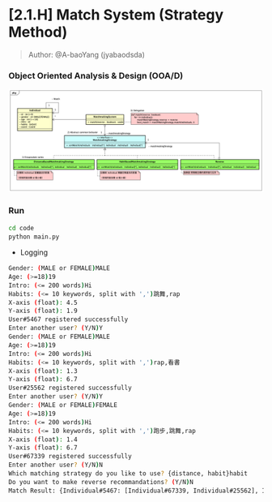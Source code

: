 # [2.1.H] Match System (Strategy Method)

> Author: @A-baoYang (jyabaodsda)

### Object Oriented Analysis & Design (OOA/D)

![](336-2.1.H-OOAD.png)

### Run 
```bash
cd code
python main.py
```

- Logging
```bash
Gender: (MALE or FEMALE)MALE
Age: (>=18)19
Intro: (<= 200 words)Hi
Habits: (<= 10 keywords, split with ',')跳舞,rap
X-axis (float): 4.5
Y-axis (float): 1.9
User#5467 registered successfully
Enter another user? (Y/N)Y
Gender: (MALE or FEMALE)MALE
Age: (>=18)19
Intro: (<= 200 words)Hi
Habits: (<= 10 keywords, split with ',')rap,看書
X-axis (float): 1.3
Y-axis (float): 6.7
User#25562 registered successfully
Enter another user? (Y/N)Y
Gender: (MALE or FEMALE)FEMALE
Age: (>=18)19
Intro: (<= 200 words)Hi
Habits: (<= 10 keywords, split with ',')跑步,跳舞,rap
X-axis (float): 1.4
Y-axis (float): 6.7
User#67339 registered successfully
Enter another user? (Y/N)N
Which matching strategy do you like to use? {distance, habit}habit
Do you want to make reverse recommandations? (Y/N)N
Match Result: {Individual#5467: [Individual#67339, Individual#25562], Individual#25562: [Individual#5467, Individual#67339], Individual#67339: [Individual#5467, Individual#25562]}
```